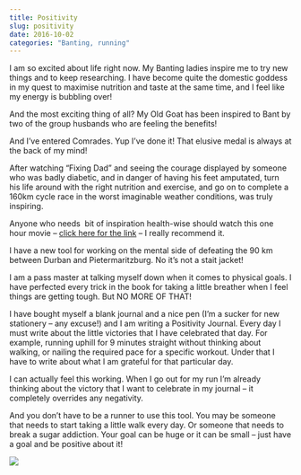 ```yaml
---
title: Positivity
slug: positivity
date: 2016-10-02
categories: "Banting, running"
---
```


<p>I am so excited about life right now. My Banting ladies inspire me to try new things and to keep researching. I have become quite the domestic goddess in my quest to maximise nutrition and taste at the same time, and I feel like my energy is bubbling over!</p>
<p>And the most exciting thing of all? My Old Goat has been inspired to Bant by two of the group husbands who are feeling the benefits!</p>
<p>And I’ve entered Comrades. Yup I’ve done it! That elusive medal is always at the back of my mind!</p>
<p>After watching “Fixing Dad” and seeing the courage displayed by someone who was badly diabetic, and in danger of having his feet amputated, turn his life around with the right nutrition and exercise, and go on to complete a 160km cycle race in the worst imaginable weather conditions, was truly inspiring.</p>
<p>Anyone who needs  bit of inspiration health-wise should watch this one hour movie – <a href="http://www.fixingdad.com/">click here for the link</a> – I really recommend it.</p>
<p>I have a new tool for working on the mental side of defeating the 90 km between Durban and Pietermaritzburg. No it’s not a stait jacket!</p>
<p>I am a pass master at talking myself down when it comes to physical goals. I have perfected every trick in the book for taking a little breather when I feel things are getting tough. But NO MORE OF THAT!</p>
<p>I have bought myself a blank journal and a nice pen (I’m a sucker for new stationery – any excuse!) and I am writing a Positivity Journal. Every day I must write about the little victories that I have celebrated that day. For example, running uphill for 9 minutes straight without thinking about walking, or nailing the required pace for a specific workout. Under that I have to write about what I am grateful for that particular day.</p>
<p>I can actually feel this working. When I go out for my run I’m already thinking about the victory that I want to celebrate in my journal – it completely overrides any negativity.</p>
<p>And you don’t have to be a runner to use this tool. You may be someone that needs to start taking a little walk every day. Or someone that needs to break a sugar addiction. Your goal can be huge or it can be small – just have a goal and be positive about it!</p>
<p><img src="https://res.cloudinary.com/dy6grlu8z/image/upload/v1558841779/igpy4kvoxug642zj8phu.jpg"/></p>







